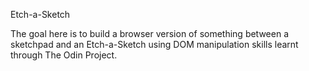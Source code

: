 Etch-a-Sketch

The goal here is to build a browser version of something between a sketchpad and an Etch-a-Sketch using DOM manipulation skills learnt through The Odin Project.